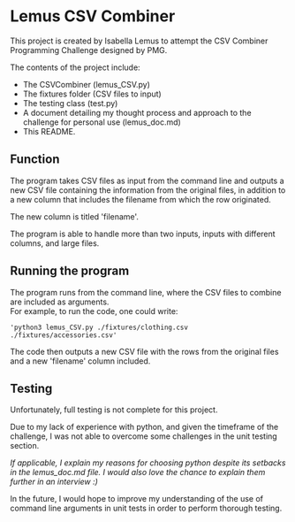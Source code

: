 # Lemus CSV Combiner  

This project is created by Isabella Lemus to attempt the CSV Combiner Programming Challenge designed by PMG.  

The contents of the project include:   
- The CSVCombiner (lemus_CSV.py) 
- The fixtures folder (CSV files to input) 
- The testing class (test.py)
- A document detailing my thought process and approach to the challenge for personal use (lemus_doc.md)
- This README.

## Function   

The program takes CSV files as input from the command line and outputs a new CSV file containing the information from the original files, in addition to a new column that includes the filename from which the row originated.    

The new column is titled 'filename'.  

The program is able to handle more than two inputs, inputs with different columns, and large files.   

## Running the program    

The program runs from the command line, where the CSV files to combine are included as arguments.  
For example, to run the code, one could write:  

    'python3 lemus_CSV.py ./fixtures/clothing.csv ./fixtures/accessories.csv'

The code then outputs a new CSV file with the rows from the original files and a new 'filename' column included.

## Testing

Unfortunately, full testing is not complete for this project.   

Due to my lack of experience with python, and given the timeframe of the challenge, I was not able to overcome some challenges in the unit testing section.   

*If applicable, I explain my reasons for choosing python despite its setbacks in the lemus_doc.md file. I would also love the chance to explain them further in an interview :)*

In the future, I would hope to improve my understanding of the use of command line arguments in unit tests in order to perform thorough testing.


